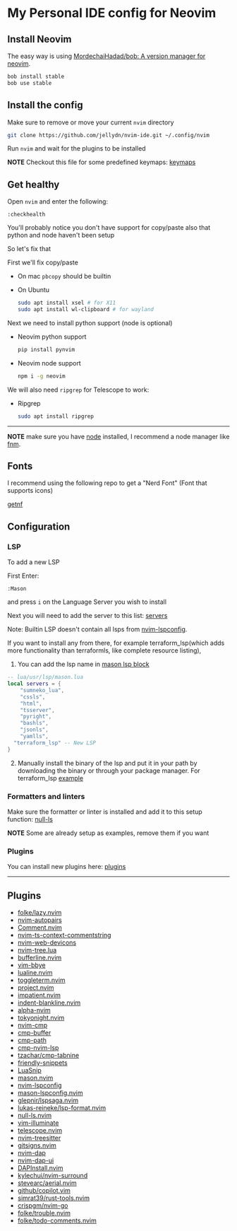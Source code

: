 # My Personal IDE config for Neovim

## Install Neovim

The easy way is using [MordechaiHadad/bob: A version manager for neovim](https://github.com/MordechaiHadad/bob).

```sh
bob install stable
bob use stable
```

## Install the config

Make sure to remove or move your current `nvim` directory

```sh
git clone https://github.com/jellydn/nvim-ide.git ~/.config/nvim
```

Run `nvim` and wait for the plugins to be installed

**NOTE** Checkout this file for some predefined keymaps: [keymaps](https://github.com/jellydn/nvim-ide/blob/master/lua/user/keymaps.lua)

## Get healthy

Open `nvim` and enter the following:

```
:checkhealth
```

You'll probably notice you don't have support for copy/paste also that python and node haven't been setup

So let's fix that

First we'll fix copy/paste

- On mac `pbcopy` should be builtin

- On Ubuntu

  ```sh
  sudo apt install xsel # for X11
  sudo apt install wl-clipboard # for wayland
  ```

Next we need to install python support (node is optional)

- Neovim python support

  ```sh
  pip install pynvim
  ```

- Neovim node support

  ```sh
  npm i -g neovim
  ```

We will also need `ripgrep` for Telescope to work:

- Ripgrep

  ```sh
  sudo apt install ripgrep
  ```

---

**NOTE** make sure you have [node](https://nodejs.org/en/) installed, I recommend a node manager like [fnm](https://github.com/Schniz/fnm).

## Fonts

I recommend using the following repo to get a "Nerd Font" (Font that supports icons)

[getnf](https://github.com/ronniedroid/getnf)

## Configuration

### LSP

To add a new LSP

First Enter:

```
:Mason
```

and press `i` on the Language Server you wish to install

Next you will need to add the server to this list: [servers](https://github.com/LunarVim/nvim-basic-ide/blob/0e65f504f634026f5765ce6a092612d385d6306d/lua/user/lsp/mason.lua#L1)

Note: Builtin LSP doesn't contain all lsps from [nvim-lspconfig](https://github.com/neovim/nvim-lspconfig/blob/master/doc/server_configurations.md#terraform_lsp).

If you want to install any from there, for example terraform_lsp(which adds more functionality than terraformls, like complete resource listing),

1. You can add the lsp name in [mason lsp block](https://github.com/LunarVim/nvim-basic-ide/blob/f03955dc1e5879164f9229d44d98ca81a948cbfb/lua/user/lsp/mason.lua#L1-L10)

```lua
-- lua/usr/lsp/mason.lua
local servers = {
	"sumneko_lua",
	"cssls",
	"html",
	"tsserver",
	"pyright",
	"bashls",
	"jsonls",
	"yamlls",
  "terraform_lsp" -- New LSP
}
```

2. Manually install the binary of the lsp and put it in your path by downloading the binary or through your package manager. For terraform_lsp [example](https://github.com/juliosueiras/terraform-lsp/releases)

### Formatters and linters

Make sure the formatter or linter is installed and add it to this setup function: [null-ls](https://github.com/jellydn/nvim-ide/blob/master/lua/user/lsp/null-ls.lua)

**NOTE** Some are already setup as examples, remove them if you want

### Plugins

You can install new plugins here: [plugins](https://github.com/jellydn/nvim-ide/blob/master/lua/user/plugins.lua)

---

## Plugins

- [folke/lazy.nvim](https://github.com/folke/lazy.nvim)
- [nvim-autopairs](https://github.com/windwp/nvim-autopairs)
- [Comment.nvim](https://github.com/numToStr/Comment.nvim)
- [nvim-ts-context-commentstring](https://github.com/JoosepAlviste/nvim-ts-context-commentstring)
- [nvim-web-devicons](https://github.com/kyazdani42/nvim-web-devicons)
- [nvim-tree.lua](https://github.com/kyazdani42/nvim-tree.lua)
- [bufferline.nvim](https://github.com/akinsho/bufferline.nvim)
- [vim-bbye](https://github.com/moll/vim-bbye)
- [lualine.nvim](https://github.com/nvim-lualine/lualine.nvim)
- [toggleterm.nvim](https://github.com/akinsho/toggleterm.nvim)
- [project.nvim](https://github.com/ahmedkhalf/project.nvim)
- [impatient.nvim](https://github.com/lewis6991/impatient.nvim)
- [indent-blankline.nvim](https://github.com/lukas-reineke/indent-blankline.nvim)
- [alpha-nvim](https://github.com/goolord/alpha-nvim)
- [tokyonight.nvim](https://github.com/folke/tokyonight.nvim)
- [nvim-cmp](https://github.com/hrsh7th/nvim-cmp)
- [cmp-buffer](https://github.com/hrsh7th/cmp-buffer)
- [cmp-path](https://github.com/hrsh7th/cmp-path)
- [cmp-nvim-lsp](https://github.com/hrsh7th/cmp-nvim-lsp)
- [tzachar/cmp-tabnine](https://github.com/tzachar/cmp-tabnine)
- [friendly-snippets](https://github.com/rafamadriz/friendly-snippets)
- [LuaSnip](https://github.com/L3MON4D3/LuaSnip)
- [mason.nvim](https://github.com/williamboman/mason.nvim)
- [nvim-lspconfig](https://github.com/neovim/nvim-lspconfig)
- [mason-lspconfig.nvim](https://github.com/williamboman/mason-lspconfig.nvim)
- [glepnir/lspsaga.nvim](https://github.com/glepnir/lspsaga.nvim)
- [lukas-reineke/lsp-format.nvim](https://github.com/lukas-reineke/lsp-format.nvim)
- [null-ls.nvim](https://github.com/jose-elias-alvarez/null-ls.nvim)
- [vim-illuminate](https://github.com/RRethy/vim-illuminate)
- [telescope.nvim](https://github.com/nvim-telescope/telescope.nvim)
- [nvim-treesitter](https://github.com/nvim-treesitter/nvim-treesitter)
- [gitsigns.nvim](https://github.com/lewis6991/gitsigns.nvim)
- [nvim-dap](https://github.com/mfussenegger/nvim-dap)
- [nvim-dap-ui](https://github.com/rcarriga/nvim-dap-ui)
- [DAPInstall.nvim](https://github.com/ravenxrz/DAPInstall.nvim)
- [kylechui/nvim-surround](https://github.com/kylechui/nvim-surround)
- [stevearc/aerial.nvim](https://github.com/stevearc/aerial.nvim)
- [github/copilot.vim](https://github.com/github/copilot.vim)
- [simrat39/rust-tools.nvim](https://github.com/simrat39/rust-tools.nvim)
- [crispgm/nvim-go](https://github.com/crispgm/nvim-go)
- [folke/trouble.nvim](https://github.com/folke/trouble.nvim)
- [folke/todo-comments.nvim](https://github.com/folke/todo-comments.nvim)
